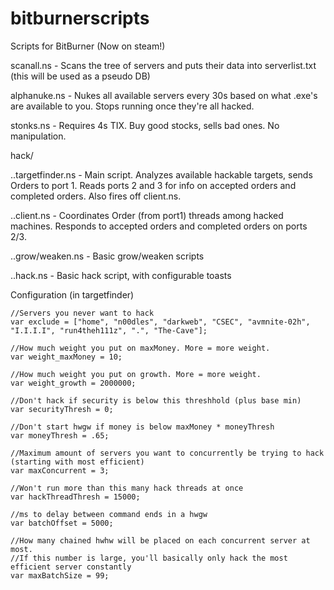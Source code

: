 # bitburnerscripts
Scripts for BitBurner (Now on steam!)

scanall.ns - Scans the tree of servers and puts their data into serverlist.txt (this will be used as a pseudo DB)

alphanuke.ns - Nukes all available servers every 30s based on what .exe's are available to you. Stops running once they're all hacked.

stonks.ns - Requires 4s TIX. Buy good stocks, sells bad ones. No manipulation. 

hack/

..targetfinder.ns - Main script. Analyzes available hackable targets, sends Orders to port 1. Reads ports 2 and 3 for info on accepted orders and completed orders. Also fires off client.ns.

..client.ns - Coordinates Order (from port1) threads among hacked machines. Responds to accepted orders and completed orders on ports 2/3.

..grow/weaken.ns - Basic grow/weaken scripts

..hack.ns - Basic hack script, with configurable toasts

Configuration (in targetfinder)

	//Servers you never want to hack
	var exclude = ["home", "n00dles", "darkweb", "CSEC", "avmnite-02h", "I.I.I.I", "run4theh111z", ".", "The-Cave"];
	
	//How much weight you put on maxMoney. More = more weight.
	var weight_maxMoney = 10;
	
	//How much weight you put on growth. More = more weight.
	var weight_growth = 2000000;
	
	//Don't hack if security is below this threshhold (plus base min)
	var securityThresh = 0; 
	
	//Don't start hwgw if money is below maxMoney * moneyThresh
	var moneyThresh = .65; 
	
	//Maximum amount of servers you want to concurrently be trying to hack (starting with most efficient)
	var maxConcurrent = 3; 
	
	//Won't run more than this many hack threads at once
	var hackThreadThresh = 15000; 
	
	//ms to delay between command ends in a hwgw
	var batchOffset = 5000;
	
	//How many chained hwhw will be placed on each concurrent server at most.
	//If this number is large, you'll basically only hack the most efficient server constantly
	var maxBatchSize = 99;